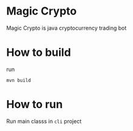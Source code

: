 # Magic Crypto
Magic Crypto is java cryptocurrency trading bot

# How to build
run
```
mvn build
```

# How to run
Run main classs in `cli` project